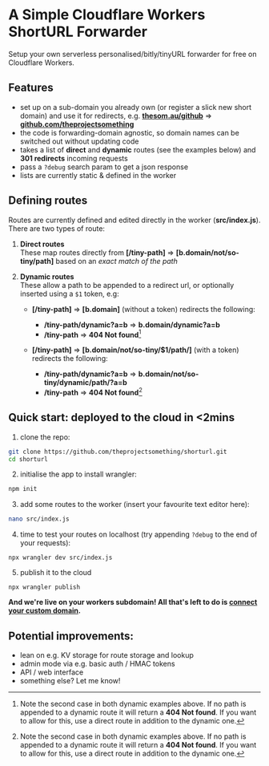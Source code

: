 A Simple Cloudflare Workers ShortURL Forwarder
===

Setup your own serverless personalised/bitly/tinyURL forwarder for free on Cloudflare Workers.

## Features
- set up on a sub-domain you already own (or register a slick new short domain) and use it for redirects, e.g. **[thesom.au/github](https://thesom.au/github)** => **[github.com/theprojectsomething](https://github.com/theprojectsomething)**
- the code is forwarding-domain agnostic, so domain names can be switched out without updating code
- takes a list of **direct** and **dynamic** routes (see the examples below) and **301 redirects** incoming requests
- pass a `?debug` search param to get a json response
- lists are currently static & defined in the worker

## Defining routes

Routes are currently defined and edited directly in the worker (**src/index.js**). There are two types of route:

1. **Direct routes**  
These map routes directly from **[/tiny-path]** => **[b.domain/not/so-tiny/path]** based on an *exact match of the path*

2. **Dynamic routes**  
These allow a path to be appended to a redirect url, or optionally inserted using a `$1` token, e.g:
    
    - **[/tiny-path]** => **[b.domain]** (without a token) redirects the following:
      -  **/tiny-path/dynamic?a=b** => **b.domain/dynamic?a=b**
      -  **/tiny-path** => **404 Not found**[^1]

    - **[/tiny-path]** => **[b.domain/not/so-tiny/$1/path/]** (with a token) redirects the following:
      -  **/tiny-path/dynamic?a=b** => **b.domain/not/so-tiny/dynamic/path/?a=b**
      -  **/tiny-path** => **404 Not found**[^1]
      
[^1]: Note the second case in both dynamic examples above. If no path is appended to a dynamic route it will return a **404 Not found**. If you want to allow for this, use a direct route in addition to the dynamic one.

## Quick start: deployed to the cloud in <2mins

1. clone the repo:
```sh
git clone https://github.com/theprojectsomething/shorturl.git
cd shorturl
```
2. initialise the app to install wrangler:
```sh
npm init
```
3. add some routes to the worker (insert your favourite text editor here):
```sh
nano src/index.js
```
4. time to test your routes on localhost (try appending `?debug` to the end of your requests):
```
npx wrangler dev src/index.js
```
5. publish it to the cloud
```
npx wrangler publish
```

**And we're live on your workers subdomain! All that's left to do is [connect your custom domain](https://developers.cloudflare.com/workers/platform/routing/).**

## Potential improvements:
- lean on e.g. KV storage for route storage and lookup
- admin mode via e.g. basic auth / HMAC tokens
- API / web interface
- something else? Let me know!
